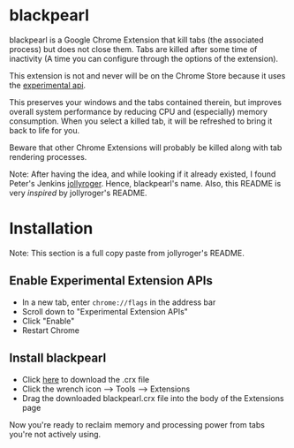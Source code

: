 blackpearl
==========

blackpearl is a Google Chrome Extension that kill tabs (the associated process)
but does not close them.
Tabs are killed after some time of inactivity (A time you can configure through
the options of the extension).

This extension is not and never will be on the Chrome Store because it uses the
[experimental api](http://developer.chrome.com/extensions/experimental.html).

This preserves your windows and the tabs contained therein, but improves
overall system performance by reducing CPU and (especially) memory consumption.
When you select a killed tab, it will be refreshed to bring it back to life for
you.

Beware that other Chrome Extensions will probably be killed along with tab
rendering processes.

Note: After having the idea, and while looking if it already existed, I found
Peter's Jenkins [jollyroger](https://github.com/funroll/jollyroger). Hence,
blackpearl's name.
Also, this README is very *inspired* by jollyroger's README.

# Installation
Note: This section is a full copy paste from jollyroger's README.

## Enable Experimental Extension APIs
- In a new tab, enter `chrome://flags` in the address bar
- Scroll down to "Experimental Extension APIs"
- Click "Enable"
- Restart Chrome

## Install blackpearl
- Click [here](https://github.com/maximeh/blackpearl/blob/master/blackpearl.crx?raw=true) to download the .crx file
- Click the wrench icon --> Tools --> Extensions
- Drag the downloaded blackpearl.crx file into the body of the Extensions page

Now you're ready to reclaim memory and processing power from tabs you're not
actively using.

